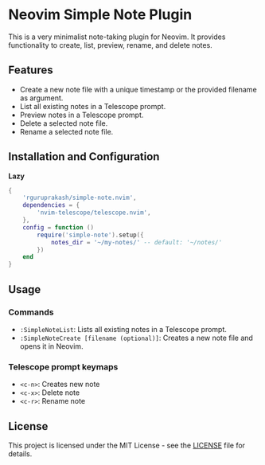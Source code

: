 # Neovim Simple Note Plugin

This is a very minimalist note-taking plugin for Neovim. It provides functionality to create, list, preview, rename, and delete notes.

## Features

- Create a new note file with a unique timestamp or the provided filename as argument.
- List all existing notes in a Telescope prompt.
- Preview notes in a Telescope prompt.
- Delete a selected note file.
- Rename a selected note file.

## Installation and Configuration

**Lazy**

```lua
{
    'rguruprakash/simple-note.nvim',
    dependencies = {
        'nvim-telescope/telescope.nvim',
    },
    config = function ()
        require('simple-note').setup({
            notes_dir = '~/my-notes/' -- default: '~/notes/'
        })
    end
}
```

## Usage

### Commands

- `:SimpleNoteList`: Lists all existing notes in a Telescope prompt.
- `:SimpleNoteCreate [filename (optional)]`: Creates a new note file and opens it in Neovim.

### Telescope prompt keymaps

- `<c-n>`: Creates new note
- `<c-x>`: Delete note
- `<c-r>`: Rename note

## License

This project is licensed under the MIT License - see the [LICENSE](LICENSE) file for details.
